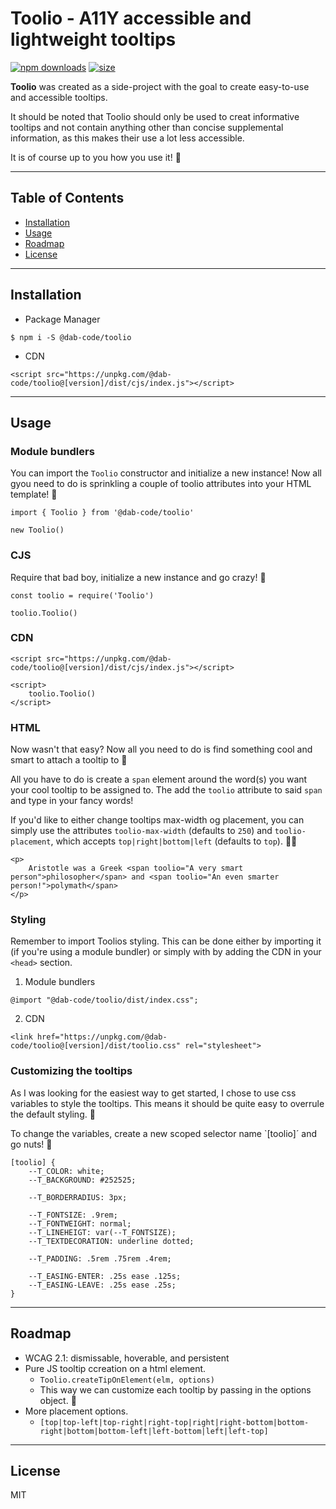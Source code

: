 # Toolio - A11Y accessible and lightweight tooltips

[![npm downloads](https://img.shields.io/npm/dm/@dab-code/toolio)](https://npmjs.org/@dab-code/toolio)
[![size](https://img.shields.io/bundlephobia/minzip/@dab-code/toolio?color=54CA2F&style=popout)](https://npmjs.org/@dab-code/toolio)

**Toolio** was created as a side-project with the goal to create easy-to-use and accessible tooltips. 

It should be noted that Toolio should only be used to creat informative tooltips and not contain anything other than concise supplemental information, as this makes their use a lot less accessible. 

It is of course up to you how you use it! 🙏 


***

## Table of Contents

- [Installation](#installation)
- [Usage](#usage)
- [Roadmap](#roadmap)
- [License](#license)

***

## Installation
- Package Manager
```
$ npm i -S @dab-code/toolio
```

- CDN
```
<script src="https://unpkg.com/@dab-code/toolio@[version]/dist/cjs/index.js"></script>
```

***

## Usage
### Module bundlers
You can import the `Toolio` constructor and initialize a new instance! Now all gyou need to do is sprinkling a couple of toolio attributes into your HTML template! 🦄

```
import { Toolio } from '@dab-code/toolio'

new Toolio()
```


### CJS
Require that bad boy, initialize a new instance and go crazy! 🥳
```
const toolio = require('Toolio')

toolio.Toolio()
```


### CDN
```
<script src="https://unpkg.com/@dab-code/toolio@[version]/dist/cjs/index.js"></script>

<script>
    toolio.Toolio()
</script>
```


### HTML
Now wasn't that easy? Now all you need to do is find something cool and smart to attach a tooltip to 🤷


All you have to do is create a `span` element around the word(s) you want your cool tooltip to be assigned to. The add the `toolio` attribute to said `span` and type in your fancy words!


If you'd like to either change tooltips max-width og placement, you can simply use the attributes `toolio-max-width` (defaults to `250`) and `toolio-placement`, which accepts `top|right|bottom|left` (defaults to `top`). 🧑‍💻

```
<p>
    Aristotle was a Greek <span toolio="A very smart person">philosopher</span> and <span toolio="An even smarter person!">polymath</span>
</p>
```


### Styling
Remember to import Toolios styling. This can be done either by importing it (if you're using a module bundler) or simply  with by adding the CDN in your `<head>` section.


1. Module bundlers
``` 
@import "@dab-code/toolio/dist/index.css";
``` 

2. CDN
```
<link href="https://unpkg.com/@dab-code/toolio@[version]/dist/toolio.css" rel="stylesheet">
```


### Customizing the tooltips
As I was looking for the easiest way to get started, I chose to use css variables to style the tooltips. This means it should be quite easy to overrule the default styling. 🎂 

To change the variables, create a new scoped selector name `[toolio]´ and go nuts! 🥜

```
[toolio] {
    --T_COLOR: white;
    --T_BACKGROUND: #252525;

    --T_BORDERRADIUS: 3px;

    --T_FONTSIZE: .9rem;
    --T_FONTWEIGHT: normal;
    --T_LINEHEIGT: var(--T_FONTSIZE);
    --T_TEXTDECORATION: underline dotted;

    --T_PADDING: .5rem .75rem .4rem;

    --T_EASING-ENTER: .25s ease .125s;
    --T_EASING-LEAVE: .25s ease .25s;
}
```


***

## Roadmap
- WCAG 2.1: dismissable, hoverable, and persistent
- Pure JS tooltip ccreation on a html element.
	- `Toolio.createTipOnElement(elm, options)`
	- This way we can customize each tooltip by passing in the options object. 🎨
- More placement options.
	- `[top|top-left|top-right|right-top|right|right-bottom|bottom-right|bottom|bottom-left|left-bottom|left|left-top]`
	
***

## License
MIT
